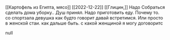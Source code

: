 [[Картофель из Египта, мясо]]
[[2022-12-22]]
[[Глицин,]]
Надо Собраться сделать дома уборку.. Душ принял. Надо приготовить еду. Почему то.
со спортзала девушка как будто говорит давай встретимся. Или просто в женской стаи.
как дальше быть. с какой женщиной я могу договоритс

null
